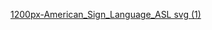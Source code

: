 [1200px-American_Sign_Language_ASL svg (1)](https://user-images.githubusercontent.com/40051540/89802172-c202e100-daf6-11ea-8f1a-1e71a289337c.png)

